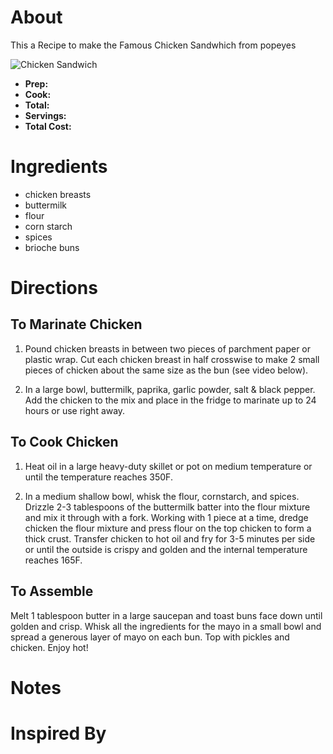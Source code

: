 # About
This a Recipe to make the Famous Chicken Sandwhich from popeyes


![Chicken Sandwich](https://assets3.thrillist.com/v1/image/2837148/size/gn-gift_guide_variable_c.jpg)

- **Prep:** 
- **Cook:** 
- **Total:** 
- **Servings:** 
- **Total Cost:** 

# Ingredients

- chicken breasts
- buttermilk
- flour
- corn starch
- spices
- brioche buns

# Directions

## To Marinate Chicken

1. Pound chicken breasts in between two pieces of parchment paper or plastic wrap. Cut each chicken breast in half crosswise to make 2 small pieces of chicken about the same size as the bun (see video below). 

2. In a large bowl, buttermilk, paprika, garlic powder, salt & black pepper. Add the chicken to the mix and place in the fridge to marinate up to 24 hours or use right away. 

## To Cook Chicken

1. Heat oil in a large heavy-duty skillet or pot on medium temperature or until the temperature reaches 350F.

2. In a medium shallow bowl, whisk the flour, cornstarch, and spices. Drizzle 2-3 tablespoons of the buttermilk batter into the flour mixture and mix it through with a fork. Working with 1 piece at a time, dredge chicken the flour mixture and press flour on the top chicken to form a thick crust. Transfer chicken to hot oil and fry for 3-5 minutes per side or until the outside is crispy and golden and the internal temperature reaches 165F.

## To Assemble

Melt 1 tablespoon butter in a large saucepan and toast buns face down until golden and crisp. Whisk all the ingredients for the mayo in a small bowl and spread a generous layer of mayo on each bun. Top with pickles and chicken. Enjoy hot! 

# Notes



# Inspired By

